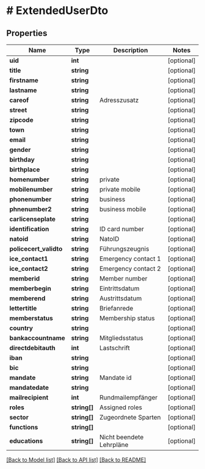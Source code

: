 # # ExtendedUserDto

## Properties

Name | Type | Description | Notes
------------ | ------------- | ------------- | -------------
**uid** | **int** |  | [optional] 
**title** | **string** |  | [optional] 
**firstname** | **string** |  | [optional] 
**lastname** | **string** |  | [optional] 
**careof** | **string** | Adresszusatz | [optional] 
**street** | **string** |  | [optional] 
**zipcode** | **string** |  | [optional] 
**town** | **string** |  | [optional] 
**email** | **string** |  | [optional] 
**gender** | **string** |  | [optional] 
**birthday** | **string** |  | [optional] 
**birthplace** | **string** |  | [optional] 
**homenumber** | **string** | private | [optional] 
**mobilenumber** | **string** | private mobile | [optional] 
**phonenumber** | **string** | business | [optional] 
**phnenumber2** | **string** | business mobile | [optional] 
**carlicenseplate** | **string** |  | [optional] 
**identification** | **string** | ID card number | [optional] 
**natoid** | **string** | NatoID | [optional] 
**policecert_validto** | **string** | Führungszeugnis | [optional] 
**ice_contact1** | **string** | Emergency contact 1 | [optional] 
**ice_contact2** | **string** | Emergency contact 2 | [optional] 
**memberid** | **string** | Member number | [optional] 
**memberbegin** | **string** | Eintrittsdatum | [optional] 
**memberend** | **string** | Austrittsdatum | [optional] 
**lettertitle** | **string** | Briefanrede | [optional] 
**memberstatus** | **string** | Membership status | [optional] 
**country** | **string** |  | [optional] 
**bankaccountname** | **string** | Mitgliedsstatus | [optional] 
**directdebitauth** | **int** | Lastschrift | [optional] 
**iban** | **string** |  | [optional] 
**bic** | **string** |  | [optional] 
**mandate** | **string** | Mandate id | [optional] 
**mandatedate** | **string** |  | [optional] 
**mailrecipient** | **int** | Rundmailempfänger | [optional] 
**roles** | **string[]** | Assigned roles | [optional] 
**sector** | **string[]** | Zugeordnete Sparten | [optional] 
**functions** | **string[]** |  | [optional] 
**educations** | **string[]** | Nicht beendete Lehrpläne | [optional] 

[[Back to Model list]](../../README.md#documentation-for-models) [[Back to API list]](../../README.md#documentation-for-api-endpoints) [[Back to README]](../../README.md)


